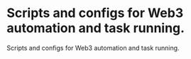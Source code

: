 # Scripts and configs for Web3 automation and task running.
Scripts and configs for Web3 automation and task running.
